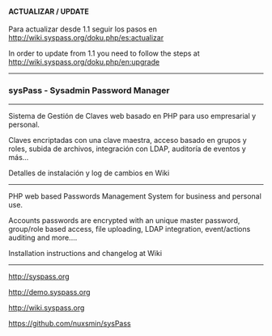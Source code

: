 #### ACTUALIZAR / UPDATE

Para actualizar desde 1.1 seguir los pasos en http://wiki.syspass.org/doku.php/es:actualizar

In order to update from 1.1 you need to follow the steps at http://wiki.syspass.org/doku.php/en:upgrade

----------------

### sysPass - Sysadmin Password Manager

----------------

Sistema de Gestión de Claves web basado en PHP para uso empresarial y personal.

Claves encriptadas con una clave maestra, acceso basado en grupos y roles, subida de archivos, integración con LDAP, auditoría de eventos y más...

Detalles de instalación y log de cambios en Wiki

----------------

PHP web based Passwords Management System for business and personal use.

Accounts passwords are encrypted with an unique master password, group/role based access, file uploading, LDAP integration, event/actions auditing and more....

Installation instructions and changelog at Wiki

----------------

http://syspass.org

http://demo.syspass.org

http://wiki.syspass.org

https://github.com/nuxsmin/sysPass